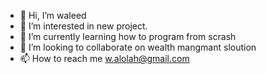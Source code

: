 - 👋 Hi, I’m waleed
- 👀 I’m interested in new project.
- 🌱 I’m currently learning how to program from scrash
- 💞️ I’m looking to collaborate on wealth mangmant sloution 
- 📫 How to reach me w.alolah@gmail.com

<!---
wmolah/wmolah is a ✨ special ✨ repository because its `README.md` (this file) appears on your GitHub profile.
You can click the Preview link to take a look at your changes.
--->

